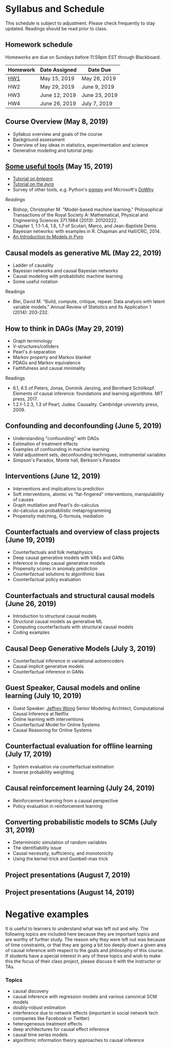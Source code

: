 # Syllabus and Schedule

This schedule is subject to adjustment.  Please check frequently to stay updated.  Readings should be read prior to class.

## Homework schedule

Homeworks are due on Sundays before 11:59pm EST through Blackboard.

| Homework           | Date Assigned | Date Due      |
|--------------------|---------------|---------------|
| [HW1](HW/HW1.md) | May 15, 2019  | May 26, 2019  |
| HW2                | May 29, 2019  | June 9, 2019  |
| HW3                | June 12, 2019 | June 23, 2019 |
| HW4                | June 26, 2019 | July 7, 2019  |

## Course Overview (May 8, 2019)
* Syllabus overview and goals of the course
* Background assessment
* Overview of key ideas in statistics, experimentation and science
* Generative modeling and tutorial prep.

## [Some useful tools](https://bookdown.org/robertness/causalml/) (May 15, 2019)
* [Tutorial on *bnlearn*](https://bookdown.org/robertness/causalml/tutorial-probabilistic-modeling-with-bayesian-networks-and-bnlearn.html)
* [Tutorial on the *pyro*](https://bookdown.org/robertness/causalml/tutorial-on-deep-probabilitic-modeling-with-pyro.html)
* Survey of other tools, e.g. Python's [pgmpy](https://github.com/pgmpy/pgmpy) and Microsoft's [DoWhy](https://github.com/Microsoft/dowhy)

*Readings*

* Bishop, Christopher M. "Model-based machine learning." Philosophical Transactions of the Royal Society A: Mathematical, Physical and Engineering Sciences 371.1984 (2013): 20120222.
* Chapter 1, 1.1-1.4, 1.6, 1.7 of Scutari, Marco, and Jean-Baptiste Denis. Bayesian networks: with examples in R. Chapman and Hall/CRC, 2014.
* [An Introduction to Models in Pyro](http://pyro.ai/examples/intro_part_i.html)



## Causal models as generative ML (May 22, 2019)
* Ladder of causality 
* Bayesian networks and causal Bayesian networks
* Causal modeling with probabilistic machine learning
* Some useful notation

Readings

* Blei, David M. "Build, compute, critique, repeat: Data analysis with latent variable models." Annual Review of Statistics and Its Application 1 (2014): 203-232.

## How to think in DAGs (May 29, 2019)
* Graph terminology
* V-structures/colliders
* Pearl's d-separation
* Markov property and Markov blanket
* PDAGs and Markov equivalence
* Faithfulness and causal minimality

Readings

* 6.1, 6.5 of Peters, Jonas, Dominik Janzing, and Bernhard Schölkopf. Elements of causal inference: foundations and learning algorithms. MIT press, 2017.
* 1.2.1-1.2.3, 1.3 of Pearl, Judea. Causality. Cambridge university press, 2009. 

## Confounding and deconfounding (June 5, 2019)
* Understanding "confounding" with DAGs
* Estimation of treatment effects
* Examples of confounding in machine learning
* Valid adjustment sets, deconfounding techniques, instrumental variables
* Simpson's Paradox, Monte hall, Berkson's Paradox

## Interventions (June 12, 2019)
* Interventions and implications to prediction
* Soft interventions, atomic vs "fat-fingered" interventions, manipulability of causes
* Graph mutilation and Pearl's do-calculus
* _do_-calculus as probabilistic metaprogramming
* Propensity matching, G-formula, mediation

## Counterfactuals and overview of class projects (June 19, 2019)
* Counterfactuals and folk metaphysics
* Deep causal generative models with VAEs and GANs
* Inference in deep causal generative models
* Propensity scores in anomaly prediction
* Counterfactual solutions to algorithmic bias
* Counterfactual policy evaluation

## Counterfactuals and structural causal models (June 26, 2019)
* Introduction to structural causal models
* Structural causal models as generative ML
* Computing counterfactuals with structural causal models
* Coding examples

## Causal Deep Generative Models (July 3, 2019)
* Counterfactual inference in variational autoencoders
* Causal implicit generative models
* Counterfactual inference in GANs

## Guest Speaker, Causal models and online learning (July 10, 2019)
* Guest Speaker: [Jeffrey Wong](https://www.linkedin.com/in/jeffctwong/) Senior Modeling Architect, Computational Causal Inference at Netflix
* Online learning with interventions
* Counterfactual Model for Online Systems
* Causal Reasoning for Online Systems

## Counterfactual evaluation for offline learning (July 17, 2019)
* System evaluation via counterfactual estimation
* Inverse probability weighting

## Causal reinforcement learning (July 24, 2019)
* Reinforcement learning from a causal perspective
* Policy evaluation in reinforcement learning

## Converting probabilistic models to SCMs (July 31, 2019)
* Deterministic simulation of random variables
* The identifiability issue
* Causal necessity, sufficiency, and monotonicity
* Using the kernel-trick and Gumbell-max trick

## Project presentations (August 7, 2019)

## Project presentations (August 14, 2019)

# Negative examples

It is useful to learners to understand what was left out and why.  The following topics are included here because they are important topics and are worthy of further study. The reason why they were left out was because of time constraints, or that they are going a bit too deeply down a given area of causal inference with respect to the goals and philosophy of this course.  If students have a special interest in any of these topics and wish to make this the focus of their class project, please discuss it with the instructor or TAs.

### Topics 
* causal discovery
* causal inference with regression models and various canonical SCM models
* doubly-robust estimation
* interference due to network effects (important in social network tech companies like Facebook or Twitter)
* heterogeneous treatment effects
* deep architectures for causal effect inference
* causal time series models
* algorithmic information theory approaches to causal inference


